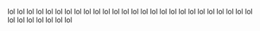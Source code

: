 lol lol lol lol lol lol lol lol lol lol lol lol lol lol lol lol lol lol lol lol lol lol lol lol lol lol lol lol lol lol lol lol lol 
